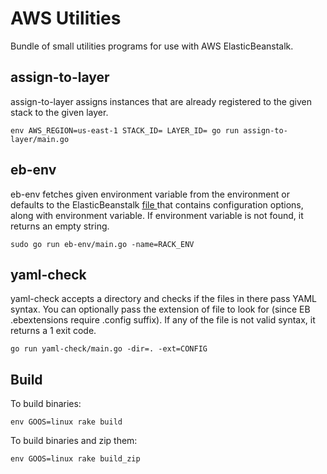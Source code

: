 # AWS Utilities

Bundle of small utilities programs for use with AWS ElasticBeanstalk.

## assign-to-layer

assign-to-layer assigns instances that are already registered to the given stack to the given layer.

    env AWS_REGION=us-east-1 STACK_ID= LAYER_ID= go run assign-to-layer/main.go

## eb-env

eb-env fetches given environment variable from the environment or defaults to the ElasticBeanstalk [file ](/opt/elasticbeanstalk/deploy/configuration/containerconfiguration) that contains configuration options, along with environment variable. If environment variable is not found, it returns an empty string.

    sudo go run eb-env/main.go -name=RACK_ENV

## yaml-check

yaml-check accepts a directory and checks if the files in there pass YAML syntax. You can optionally pass the extension of file to look for (since EB .ebextensions require .config suffix). If any of the file is not valid syntax, it returns a 1 exit code.

    go run yaml-check/main.go -dir=. -ext=CONFIG

## Build

To build binaries:

    env GOOS=linux rake build

To build binaries and zip them:

    env GOOS=linux rake build_zip
